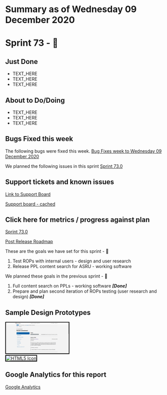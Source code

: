 # Summary as of Wednesday 09 December 2020 

# Sprint 73 - &#x1f98a;

## Just Done
* TEXT_HERE
* TEXT_HERE
* TEXT_HERE

## About to Do/Doing
* TEXT_HERE
* TEXT_HERE
* TEXT_HERE

## Bugs Fixed this week
The following bugs were fixed this week.
[Bug Fixes week to Wednesday 09 December 2020](graphs/bugs09122020.png)

We planned the following issues in this sprint 
[Sprint 73.0](graphs/sprint09122020.png)

## Support tickets and known issues
[Link to Support Board](https://collaboration.homeoffice.gov.uk/jira/secure/RapidBoard.jspa?rapidView=1717&selectedIssue=ASSB-253)

[Support board - cached](graphs/supportBoard09122020.png)

## Click here for metrics / progress against plan
[Sprint 73.0](graphs/progress09122020.png)

[Post Release Roadmap](graphs/roadmap09122020.png)

These are the goals we have set for this sprint - &#x1f98a;
1. Test ROPs with internal users - design and user research 
2. Release PPL content search for ASRU - working software

We planned these goals in the previous sprint - &#128024;
1. Full content search on PPLs - working software ***[Done]***
2. Prepare and plan second iteration of ROPs testing (user research and design) ***[Done]***

## Sample Design Prototypes
<a href="graphs/proto1_09122020.png"><img src="graphs/proto1_09122020.png" alt="HTML5 Icon" width="200" style="border:2px solid black"></a>
<br>
<a href="graphs/proto2_09122020.png"><img src="graphs/proto2_09122020.png" alt="HTML5 Icon" width="200" style="border:2px solid black"></a>
<br>


## Google Analytics for this report
[Google Analytics](graphs/GA09122020.png)

